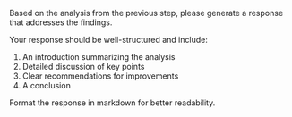 Based on the analysis from the previous step, please generate a response that addresses the findings.

Your response should be well-structured and include:
1. An introduction summarizing the analysis
2. Detailed discussion of key points
3. Clear recommendations for improvements
4. A conclusion

Format the response in markdown for better readability.